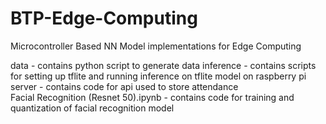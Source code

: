 # BTP-Edge-Computing

Microcontroller Based NN Model implementations for Edge Computing

data - contains python script to generate data
inference - contains scripts for setting up tflite and running inference on tflite model on raspberry pi
server - contains code for api used to store attendance\
Facial Recognition (Resnet 50).ipynb - contains code for training and quantization of facial recognition model
